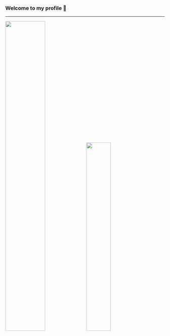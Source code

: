 ### Welcome to my profile 👋
---
<div display="flex" flex-direction="row" justify-content="space-between">
<img src="https://github-readme-stats.vercel.app/api?username=ShxwZ&show_icons=true&theme=dark" width="50%"/>
<img src="https://lanyard.cnrad.dev/api/419932891020001281/?hideTimestamp=true&idleMessage=Just%20chillin'%20at%20the%20moment..." width="39%"/>   

<div/>
 
